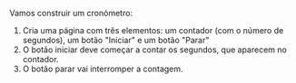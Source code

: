 Vamos construir um cronómetro:

1. Cria uma página com três elementos: um contador (com o número de segundos), um botão "Iniciar" e um botão "Parar"
2. O botão iniciar deve começar a contar os segundos, que aparecem no contador.
3. O botão parar vai interromper a contagem.
